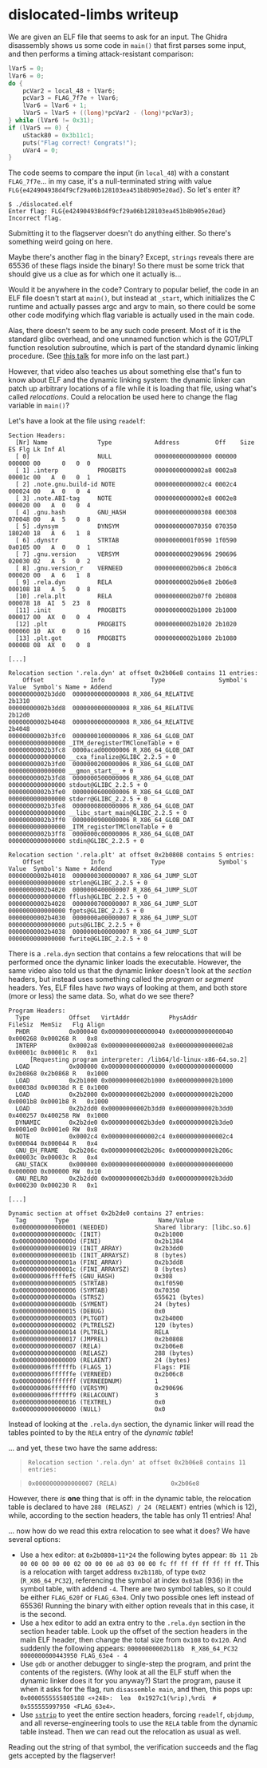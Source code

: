 # dislocated-limbs writeup

We are given an ELF file that seems to ask for an input. The Ghidra disassembly
shows us some code in `main()` that first parses some input, and then performs
a timing attack-resistant comparison:

```c
lVar5 = 0;
lVar6 = 0;
do {
    pcVar2 = local_48 + lVar6;
    pcVar3 = FLAG_7f7e + lVar6;
    lVar6 = lVar6 + 1;
    lVar5 = lVar5 + ((long)*pcVar2 - (long)*pcVar3);
} while (lVar6 != 0x31);
if (lVar5 == 0) {
    uStack80 = 0x3b11c1;
    puts("Flag correct! Congrats!");
    uVar4 = 0;
}
```

The code seems to compare the input (in `local_48`) with a constant
`FLAG_7f7e`... in my case, it's a null-terminated string with value
`FLG{e424904938d4f9cf29a06b128103ea451b8b905e20ad}`. So let's enter it?

```
$ ./dislocated.elf
Enter flag: FLG{e424904938d4f9cf29a06b128103ea451b8b905e20ad}
Incorrect flag.
```

Submitting it to the flagserver doesn't do anything either. So there's
something weird going on here.

Maybe there's another flag in the binary? Except, `strings` reveals there are
65536 of these flags inside the binary! So there must be some trick that should
give us a clue as for which one it actually is...

Would it be anywhere in the code? Contrary to popular belief, the code in an
ELF file doesn't start at `main()`, but instead at `_start`, which initializes
the C runtime and actually passes argc and argv to main, so there could be some
other code modifying which flag variable is actually used in the main code.

Alas, there doesn't seem to be any such code present. Most of it is the
standard glibc overhead, and one unnamed function which is the GOT/PLT function
resolution subroutine, which is part of the standard dynamic linking procedure.
(See [this talk](https://www.youtube.com/watch?v=dOfucXtyEsU) for more info on
the last part.)

However, that video also teaches us about something else that's fun to know
about ELF and the dynamic linking system: the dynamic linker can patch up
arbitrary locations of a file while it is loading that file, using what's
called *relocations*. Could a relocation be used here to change the flag
variable in `main()`?

Let's have a look at the file using `readelf`:

```
Section Headers:
  [Nr] Name              Type            Address          Off    Size   ES Flg Lk Inf Al
  [ 0]                   NULL            0000000000000000 000000 000000 00      0   0  0
  [ 1] .interp           PROGBITS        00000000000002a8 0002a8 00001c 00   A  0   0  1
  [ 2] .note.gnu.build-id NOTE           00000000000002c4 0002c4 000024 00   A  0   0  4
  [ 3] .note.ABI-tag     NOTE            00000000000002e8 0002e8 000020 00   A  0   0  4
  [ 4] .gnu.hash         GNU_HASH        0000000000000308 000308 070048 00   A  5   0  8
  [ 5] .dynsym           DYNSYM          0000000000070350 070350 180240 18   A  6   1  8
  [ 6] .dynstr           STRTAB          00000000001f0590 1f0590 0a0105 00   A  0   0  1
  [ 7] .gnu.version      VERSYM          0000000000290696 290696 020030 02   A  5   0  2
  [ 8] .gnu.version_r    VERNEED         00000000002b06c8 2b06c8 000020 00   A  6   1  8
  [ 9] .rela.dyn         RELA            00000000002b06e8 2b06e8 000108 18   A  5   0  8
  [10] .rela.plt         RELA            00000000002b07f0 2b0808 000078 18  AI  5  23  8
  [11] .init             PROGBITS        00000000002b1000 2b1000 000017 00  AX  0   0  4
  [12] .plt              PROGBITS        00000000002b1020 2b1020 000060 10  AX  0   0 16
  [13] .plt.got          PROGBITS        00000000002b1080 2b1080 000008 08  AX  0   0  8

[...]

Relocation section '.rela.dyn' at offset 0x2b06e8 contains 11 entries:
    Offset             Info             Type               Symbol's Value  Symbol's Name + Addend
00000000002b3dd0  0000000000000008 R_X86_64_RELATIVE                         2b1310
00000000002b3dd8  0000000000000008 R_X86_64_RELATIVE                         2b12d0
00000000002b4048  0000000000000008 R_X86_64_RELATIVE                         2b4048
00000000002b3fc0  0000000100000006 R_X86_64_GLOB_DAT      0000000000000000 _ITM_deregisterTMCloneTable + 0
00000000002b3fc8  0000acad00000006 R_X86_64_GLOB_DAT      0000000000000000 __cxa_finalize@GLIBC_2.2.5 + 0
00000000002b3fd0  0000000200000006 R_X86_64_GLOB_DAT      0000000000000000 __gmon_start__ + 0
00000000002b3fd8  0000000500000006 R_X86_64_GLOB_DAT      0000000000000000 stdout@GLIBC_2.2.5 + 0
00000000002b3fe0  0000000600000006 R_X86_64_GLOB_DAT      0000000000000000 stderr@GLIBC_2.2.5 + 0
00000000002b3fe8  0000000800000006 R_X86_64_GLOB_DAT      0000000000000000 __libc_start_main@GLIBC_2.2.5 + 0
00000000002b3ff0  0000000900000006 R_X86_64_GLOB_DAT      0000000000000000 _ITM_registerTMCloneTable + 0
00000000002b3ff8  0000000c00000006 R_X86_64_GLOB_DAT      0000000000000000 stdin@GLIBC_2.2.5 + 0

Relocation section '.rela.plt' at offset 0x2b0808 contains 5 entries:
    Offset             Info             Type               Symbol's Value  Symbol's Name + Addend
00000000002b4018  0000000300000007 R_X86_64_JUMP_SLOT     0000000000000000 strlen@GLIBC_2.2.5 + 0
00000000002b4020  0000000400000007 R_X86_64_JUMP_SLOT     0000000000000000 fflush@GLIBC_2.2.5 + 0
00000000002b4028  0000000700000007 R_X86_64_JUMP_SLOT     0000000000000000 fgets@GLIBC_2.2.5 + 0
00000000002b4030  0000000a00000007 R_X86_64_JUMP_SLOT     0000000000000000 puts@GLIBC_2.2.5 + 0
00000000002b4038  0000000b00000007 R_X86_64_JUMP_SLOT     0000000000000000 fwrite@GLIBC_2.2.5 + 0
```

There is a `.rela.dyn` section that contains a few relocations that will be
performed once the dynamic linker loads the executable. However, the same video
also told us that the dynamic linker doesn't look at the *section* headers,
but instead uses something called the *program* or *segment* headers. Yes, ELF
files have *two* ways of looking at them, and both store (more or less) the
same data. So, what do we see there?

```
Program Headers:
  Type           Offset   VirtAddr           PhysAddr           FileSiz  MemSiz   Flg Align
  PHDR           0x000040 0x0000000000000040 0x0000000000000040 0x000268 0x000268 R   0x8
  INTERP         0x0002a8 0x00000000000002a8 0x00000000000002a8 0x00001c 0x00001c R   0x1
      [Requesting program interpreter: /lib64/ld-linux-x86-64.so.2]
  LOAD           0x000000 0x0000000000000000 0x0000000000000000 0x2b0868 0x2b0868 R   0x1000
  LOAD           0x2b1000 0x00000000002b1000 0x00000000002b1000 0x00038d 0x00038d R E 0x1000
  LOAD           0x2b2000 0x00000000002b2000 0x00000000002b2000 0x0001b8 0x0001b8 R   0x1000
  LOAD           0x2b2dd0 0x00000000002b3dd0 0x00000000002b3dd0 0x400257 0x400258 RW  0x1000
  DYNAMIC        0x2b2de0 0x00000000002b3de0 0x00000000002b3de0 0x0001e0 0x0001e0 RW  0x8
  NOTE           0x0002c4 0x00000000000002c4 0x00000000000002c4 0x000044 0x000044 R   0x4
  GNU_EH_FRAME   0x2b206c 0x00000000002b206c 0x00000000002b206c 0x00003c 0x00003c R   0x4
  GNU_STACK      0x000000 0x0000000000000000 0x0000000000000000 0x000000 0x000000 RW  0x10
  GNU_RELRO      0x2b2dd0 0x00000000002b3dd0 0x00000000002b3dd0 0x000230 0x000230 R   0x1

[...]

Dynamic section at offset 0x2b2de0 contains 27 entries:
  Tag        Type                         Name/Value
 0x0000000000000001 (NEEDED)             Shared library: [libc.so.6]
 0x000000000000000c (INIT)               0x2b1000
 0x000000000000000d (FINI)               0x2b1384
 0x0000000000000019 (INIT_ARRAY)         0x2b3dd0
 0x000000000000001b (INIT_ARRAYSZ)       8 (bytes)
 0x000000000000001a (FINI_ARRAY)         0x2b3dd8
 0x000000000000001c (FINI_ARRAYSZ)       8 (bytes)
 0x000000006ffffef5 (GNU_HASH)           0x308
 0x0000000000000005 (STRTAB)             0x1f0590
 0x0000000000000006 (SYMTAB)             0x70350
 0x000000000000000a (STRSZ)              655621 (bytes)
 0x000000000000000b (SYMENT)             24 (bytes)
 0x0000000000000015 (DEBUG)              0x0
 0x0000000000000003 (PLTGOT)             0x2b4000
 0x0000000000000002 (PLTRELSZ)           120 (bytes)
 0x0000000000000014 (PLTREL)             RELA
 0x0000000000000017 (JMPREL)             0x2b0808
 0x0000000000000007 (RELA)               0x2b06e8
 0x0000000000000008 (RELASZ)             288 (bytes)
 0x0000000000000009 (RELAENT)            24 (bytes)
 0x000000006ffffffb (FLAGS_1)            Flags: PIE
 0x000000006ffffffe (VERNEED)            0x2b06c8
 0x000000006fffffff (VERNEEDNUM)         1
 0x000000006ffffff0 (VERSYM)             0x290696
 0x000000006ffffff9 (RELACOUNT)          3
 0x0000000000000016 (TEXTREL)            0x0
 0x0000000000000000 (NULL)               0x0
```

Instead of looking at the `.rela.dyn` section, the dynamic linker will read the
tables pointed to by the `RELA` entry of the *dynamic table*!

... and yet, these two have the same address:

> `Relocation section '.rela.dyn' at offset 0x2b06e8 contains 11 entries:`

> `0x0000000000000007 (RELA)               0x2b06e8`

However, there *is* **one** thing that is off: in the dynamic table, the
relocation table is declared to have `288 (RELASZ) / 24 (RELAENT)` entries
(which is 12), while, according to the section headers, the table has only 11
entries! Aha!

... now how do we read this extra relocation to see what it does? We have
several options:

* Use a hex editor: at `0x2b0808+11*24` the following bytes appear:
  `8b 11 2b 00 00 00 00 00 02 00 00 00 a8 03 00 00 fc ff ff ff ff ff ff ff`.
  This is a relocation with target address `0x2b118b`, of type `0x02`
  (`R_X86_64_PC32`), referencing the symbol at index `0x03a8` (936) in the
  symbol table, with addend `-4`. There are two symbol tables, so it could be
  either `FLAG_620f` or `FLAG_63e4`. Only two possible ones left instead of
  65536! Running the binary with either option reveals that in this case, it is
  the second.
* Use a hex editor to add an extra entry to the `.rela.dyn` section in the
  section header table. Look up the offset of the section headers in the main
  ELF header, then change the total size from `0x108` to `0x120`. And suddenly
  the following appears:
  `00000000002b118b  R_X86_64_PC32  0000000000443950 FLAG_63e4 - 4`
* Use `gdb` or another debugger to single-step the program, and print the
  contents of the registers. (Why look at all the ELF stuff when the dynamic
  linker does it for you anyway?) Start the program, pause it when it asks for
  the flag, run `disassemble main`, and then, this pops up:
  `0x0000555555805188 <+248>:  lea  0x1927c1(%rip),%rdi  # 0x555555997950 <FLAG_63e4>`.
* Use [`sstrip`](http://www.muppetlabs.com/~breadbox/software/elfkickers.html)
  to yeet the entire section headers, forcing `readelf`, `objdump`, and all
  reverse-engineering tools to use the `RELA` table from the dynamic table
  instead. Then we can read out the relocation as usual as well.

Reading out the string of that symbol, the verification succeeds and the flag
gets accepted by the flagserver!
